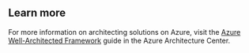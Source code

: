 

## Learn more

For more information on architecting solutions on Azure, visit the [Azure Well-Architected Framework](/azure/architecture/framework) guide in the Azure Architecture Center.